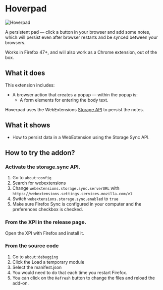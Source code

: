 # Hoverpad

![Hoverpad](https://cloud.githubusercontent.com/assets/229453/22067769/f0b61f04-dd92-11e6-8c3b-3360963144a8.png)

A persistent pad — click a button in your browser and add some notes,
which will persist even after browser restarts and be synced between
your browsers.

Works in Firefox 47+, and will also work as a Chrome extension, out of
the box.

## What it does

This extension includes:

* A browser action that creates a popup — within the popup is:
	* A form elements for entering the body text.
		
Hoverpad uses the WebExtensions
[Storage API](https://developer.mozilla.org/en-US/Add-ons/WebExtensions/API/storage)
to persist the notes.

## What it shows

* How to persist data in a WebExtension using the Storage Sync API.

## How to try the addon?

### Activate the storage.sync API.

1. Go to `about:config`
2. Search for webextensions
3. Change `webextensions.storage.sync.serverURL` with `https://webextensions.settings.services.mozilla.com/v1`
4. Switch `webextensions.storage.sync.enabled` to `true`
5. Make sure Firefox Sync is configured in your computer and the preferences checkbox is checked.

### From the XPI in the release page.

Open the XPI with Firefox and install it.

### From the source code

1. Go to `about:debugging`
2. Click the Load a temporary module
3. Select the manifest.json
4. You would need to do that each time you restart Firefox.
5. You can click on the `Refresh` button to change the files and reload the add-on.